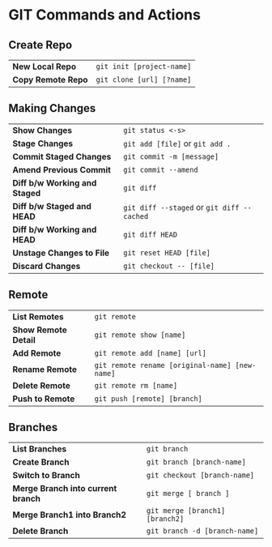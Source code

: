 # GIT Commands and Actions

Create Repo
-----------
|                     |                           |
| ------------------- | ------------------------- |
|**New Local Repo**   | `git init [project-name]` |
|**Copy Remote Repo** | `git clone [url] [?name]` |

Making Changes
--------------
|                                 |                                             |
| ------------------------------- | ------------------------------------------- |
| **Show Changes <short>**        | `git status <-s>`                           |
| **Stage Changes**               | `git add [file]` or `git add .`             |
| **Commit Staged Changes**       | `git commit -m [message]`                   |
| **Amend Previous Commit**       | `git commit --amend`                        |
| **Diff b/w Working and Staged** | `git diff`                                  |
| **Diff b/w Staged and HEAD**    | `git diff --staged` or `git diff --cached`  |
| **Diff b/w Working and HEAD**   | `git diff HEAD`                             |
| **Unstage Changes to File**     | `git reset HEAD [file]`                     |
| **Discard Changes**             | `git checkout -- [file]`                    |

Remote
------
|                        |                                                |
| ---------------------- | ---------------------------------------------- |
| **List Remotes**       | `git remote`                                   |
| **Show Remote Detail** | `git remote show [name]`                       |
| **Add Remote**         | `git remote add [name] [url]`                  |
| **Rename Remote**      | `git remote rename [original-name] [new-name]` |
| **Delete Remote**      | `git remote rm [name]`                         |
| **Push to Remote**     | `git push [remote] [branch]`                   |

Branches
--------
|                                      |                                 |
| ------------------------------------ | ------------------------------- |
| **List Branches**                    | `git branch`                    |
| **Create Branch**                    | `git branch [branch-name]`      |
| **Switch to Branch**                 | `git checkout [branch-name]`    |
| **Merge Branch into current branch** | `git merge [ branch ]`          |
| **Merge Branch1 into Branch2**       | `git merge [branch1] [branch2]` |
| **Delete Branch**                    | `git branch -d [branch-name]`   |
